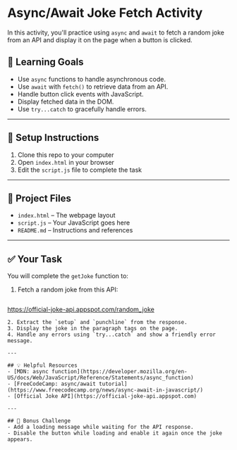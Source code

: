 # Async/Await Joke Fetch Activity

In this activity, you'll practice using `async` and `await` to fetch a random joke from an API and display it on the page when a button is clicked.

## 🧠 Learning Goals
- Use `async` functions to handle asynchronous code.
- Use `await` with `fetch()` to retrieve data from an API.
- Handle button click events with JavaScript.
- Display fetched data in the DOM.
- Use `try...catch` to gracefully handle errors.

---

## 🚀 Setup Instructions
1. Clone this repo to your computer
2. Open `index.html` in your browser
3. Edit the `script.js` file to complete the task

---

## 📂 Project Files
- `index.html` – The webpage layout
- `script.js` – Your JavaScript goes here
- `README.md` – Instructions and references

---

## ✅ Your Task

You will complete the `getJoke` function to:
1. Fetch a random joke from this API:
   ```
https://official-joke-api.appspot.com/random_joke
```
2. Extract the `setup` and `punchline` from the response.
3. Display the joke in the paragraph tags on the page.
4. Handle any errors using `try...catch` and show a friendly error message.

---

## 💡 Helpful Resources
- [MDN: async function](https://developer.mozilla.org/en-US/docs/Web/JavaScript/Reference/Statements/async_function)
- [FreeCodeCamp: async/await tutorial](https://www.freecodecamp.org/news/async-await-in-javascript/)
- [Official Joke API](https://official-joke-api.appspot.com)

---

## 🧪 Bonus Challenge
- Add a loading message while waiting for the API response.
- Disable the button while loading and enable it again once the joke appears.
